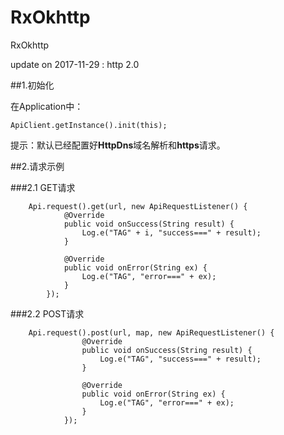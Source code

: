 # RxOkhttp

RxOkhttp

update on 2017-11-29 : http 2.0


##1.初始化

在Application中：

```
ApiClient.getInstance().init(this);
```

提示：默认已经配置好**HttpDns**域名解析和**https**请求。

##2.请求示例

###2.1 GET请求

```
	Api.request().get(url, new ApiRequestListener() {
            @Override
            public void onSuccess(String result) {
                Log.e("TAG" + i, "success===" + result);
            }

            @Override
            public void onError(String ex) {
                Log.e("TAG", "error===" + ex);
            }
        });
```

###2.2 POST请求

```
	Api.request().post(url, map, new ApiRequestListener() {
                @Override
                public void onSuccess(String result) {
                    Log.e("TAG", "success===" + result);
                }

                @Override
                public void onError(String ex) {
                    Log.e("TAG", "error===" + ex);
                }
            });
```